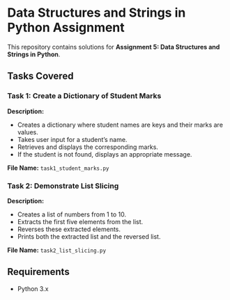 # Data Structures and Strings in Python Assignment

This repository contains solutions for **Assignment 5: Data Structures and Strings in Python**.

## **Tasks Covered**
### **Task 1: Create a Dictionary of Student Marks**
**Description:**
- Creates a dictionary where student names are keys and their marks are values.
- Takes user input for a student’s name.
- Retrieves and displays the corresponding marks.
- If the student is not found, displays an appropriate message.

**File Name:** `task1_student_marks.py`

### **Task 2: Demonstrate List Slicing**
**Description:**
- Creates a list of numbers from 1 to 10.
- Extracts the first five elements from the list.
- Reverses these extracted elements.
- Prints both the extracted list and the reversed list.

**File Name:** `task2_list_slicing.py`

## **Requirements**
- Python 3.x


